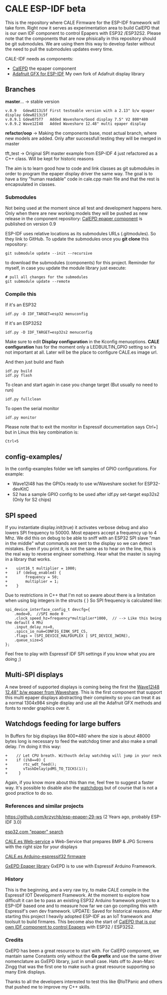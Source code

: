 # CALE ESP-IDF beta

This is the repository where CALE Firmware for the ESP-IDF framework will take form. Right now it serves as experimentation area to build CalEPD that is our own IDF component to control Epapers with ESP32 /ESP32S2. Please note that the components that are now phisically in this repository should be git submodules. We are using them this way to develop faster without the need to pull the submodules updates every time.

CALE-IDF needs as components:

- [CalEPD](https://github.com/martinberlin/CalEPD) the epaper component
- [Adafruit GFX for ESP-IDF](https://github.com/martinberlin/Adafruit-GFX-Library-ESP-IDF) My own fork of Adafruit display library

## Branches

**master**...    -> stable version

    v.0.9   Gdew0213i5f First testeable version with a 2.13" b/w epaper display Gdew0213i5f
    v.0.9.1 Gdew075T7   Added Waveshare/Good display 7.5" V2 800*480
    v.0.9.2 Wave12I48   Added Waveshare 12.48" multi epaper display

**refactor/oop** -> Making the components base, most actual branch, where new models are added. Only after successfull testing they will be merged in master

tft_test         -> Original SPI master example from ESP-IDF 4 just refactored as a C++ class. Will be kept for historic reasons


The aim is to learn good how to code and link classes as git submodules in order to program the epaper display driver the same way. The goal is to have a tiny "human readable" code in cale.cpp main file and that the rest is encapsulated in classes.

### Submodules

Not being used at the moment since all test and development happens here. Only when there are new working models they will be pushed as new release in the component repository:
[CalEPD epaper component](https://github.com/martinberlin/CalEPD) is published on version 0.9

ESP-IDF uses relative locations as its submodules URLs (.gitmodules). So they link to GitHub. To update the submodules once you **git clone** this repository:

    git submodule update --init --recursive
    
to download the submodules (components) for this project.
Reminder for myself, in case you update the module library just execute:

    # pull all changes for the submodules
    git submodule update --remote

### Compile this 

If it's an ESP32

    idf.py -D IDF_TARGET=esp32 menuconfig

If it's an ESP32S2

    idf.py -D IDF_TARGET=esp32s2 menuconfig

Make sure to edit **Display configuration** in the Kconfig menuoptions.
**CALE configuration** has for the moment only a LEDBUILTIN_GPIO setting so it's not important at all. Later will be the place to configure CALE.es image url.

And then just build and flash

    idf.py build
    idf.py flash

To clean and start again in case you change target (But usually no need to run)

    idf.py fullclean

To open the serial monitor

    idf.py monitor

Please note that to exit the monitor in Espressif documentation says Ctrl+] but in Linux this key combination is:

    Ctrl+5

## config-examples/

In the config-examples folder we left samples of GPIO configurations. For example:

- Wave12I48 has the GPIOs ready to use w/Waveshare socket for ESP32-devKitC
- S2 has a sample GPIO config to be used after idf.py set-target esp32s2 (Only for S2 chips)

## SPI speed

If you instantiate display.init(true) it activates verbose debug and also lowers SPI frequency to 50000. Most epapers accept a frequency up to 4 Mhz. 
We did this on debug to be able to sniff with an ESP32 SPI slave "man in the middle" what commands are sent to the display so we can detect mistakes. Even if you print it, is not the same as to hear on the line, this is the real way to reverse engineer something. Hear what the master is saying in a library that works.

    +    uint16_t multiplier = 1000;
    +    if (debug_enabled) {
    +        frequency = 50;
    +        multiplier = 1;
    +    }

Due to restrictions in C++ that I'm not so aware about there is a limitation when using big integers in the structs { }
So SPI frequency is calculated like:

    spi_device_interface_config_t devcfg={
        .mode=0,  //SPI mode 0
        .clock_speed_hz=frequency*multiplier*1000,  // --> Like this being the default 4 Mhz
        .input_delay_ns=0,
        .spics_io_num=CONFIG_EINK_SPI_CS,
        .flags = (SPI_DEVICE_HALFDUPLEX | SPI_DEVICE_3WIRE),
        .queue_size=5
    };

Feel free to play with Espressif IDF SPI settings if you know what you are doing ;)

## Multi-SPI displays

A new breed of supported displays is coming being the first the [Wave12I48 12.48" b/w epaper from Waveshare](https://github.com/martinberlin/cale-idf/wiki/Model-wave12i48.h).
This is the first component that support this multi epaper displays abstracting their complexity so you can treat it as a normal 1304x984 single display and use all the Adafruit GFX methods and fonts to render graphics over it.

## Watchdogs feeding for large buffers

In Buffers for big displays like 800*480 where the size is about 48000 bytes long is necessary to feed the watchdog timer and also make a small delay. I'm doing it this way:

    +    // Let CPU breath. Withouth delay watchdog will jump in your neck
    +    if (i%8==0) {
    +       rtc_wdt_feed();
    +       vTaskDelay(pdMS_TO_TICKS(1));
    +     }

Again, if you know more about this than me, feel free to suggest a faster way. It's possible to disable also the [watchdogs](https://docs.espressif.com/projects/esp-idf/en/latest/esp32/api-reference/system/wdts.html) but of course that is not a good practice to do so.

### References and similar projects

https://github.com/krzychb/esp-epaper-29-ws (2 Years ago, probably ESP-IDF 3.0)

[esp32.com "epaper" search](https://esp32.com/search.php?keywords=epaper&fid%5B0%5D=13)

[CALE.es Web-service](https://CALE.es) a Web-Service that prepares BMP & JPG Screens with the right size for your displays

[CALE.es Arduino-espressif32 firmware](https://github.com/martinberlin/eink-calendar)

[GxEPD Epaper library](https://CALE.es) GxEPD is to use with Espressif Arduino Framework. 

### History

This is the beginning, and a very raw try, to make CALE compile in the Espressif IOT Development Framework. At the moment to explore how difficult it can be to pass an existing ESP32 Arduino framework project to a ESP-IDF based one and to measure how far we can go compiling this with Espressif's own dev framework. 
UPDATE: Saved for historical reasons. After starting this project I heavily adopted ESP-IDF as an IoT framework and toolsuit to build firmares. This become also the start of [CalEPD that is our own IDF component to control Epapers](https://github.com/martinberlin/CalEPD) with ESP32 / ESP32S2.

### Credits 

GxEPD has been a great resource to start with. For CalEPD component, we mantain same Constants only without the **Gx prefix** and use the same driver nomenclature as GxEPD library, just in small case.
Hats off to Jean-Marc Zingg that was the first one to make such a great resource supporting so many Eink displays.

Thanks to all the developers interested to test this like @IoTPanic and others that pushed me to improve my C++ skills.